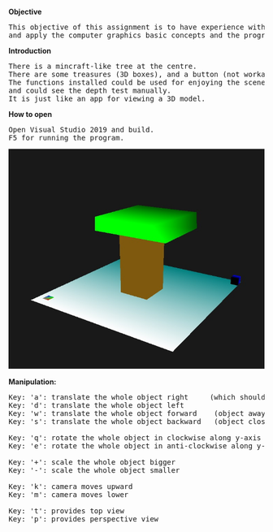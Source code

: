 **Objective**
<pre>
This objective of this assignment is to have experience with OpenGL, 
and apply the computer graphics basic concepts and the programmable pipeline.
</pre>

**Introduction**
<pre>
There is a mincraft-like tree at the centre.
There are some treasures (3D boxes), and a button (not workable).
The functions installed could be used for enjoying the scenery of tree, 
and could see the depth test manually.
It is just like an app for viewing a 3D model.
</pre>

**How to open**
<pre>
Open Visual Studio 2019 and build. 
F5 for running the program.
</pre>

![plot](https://github.com/adriankwan108/CSCI3260/blob/main/HW1/asg1_demo.jpg)

**Manipulation:**
<pre>
Key: 'a': translate the whole object right     (which should like a first person view in fps game)
Key: 'd': translate the whole object left
Key: 'w': translate the whole object forward    (object away from you)
Key: 's': translate the whole object backward	(object close to you)

Key: 'q': rotate the whole object in clockwise along y-axis of origin
Key: 'e': rotate the whole object in anti-clockwise along y-axis of origin

Key: '+': scale the whole object bigger
Key: '-': scale the whole object smaller

Key: 'k': camera moves upward
Key: 'm': camera moves lower

Key: 't': provides top view
Key: 'p': provides perspective view
</pre>